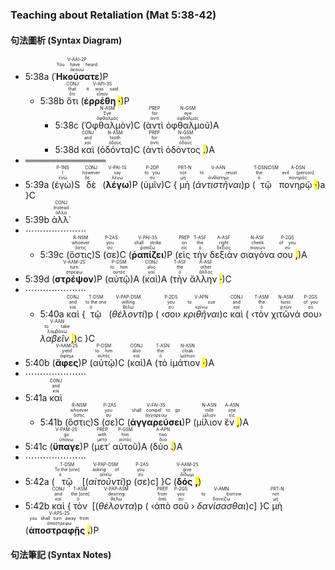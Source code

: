 ### Teaching about Retaliation (Mat 5:38-42)



#### 句法圖析 (Syntax Diagram)

- 5:38a (<RUBY><ruby><ruby><strong><strong>Ἠκούσατε</strong></strong><rt>ἀκούω</rt></ruby><rt>You have heard</rt></ruby><rt>V-AAI-2P</rt></RUBY>)P
	- 5:38b <RUBY><ruby><ruby>ὅτι<rt>ὅτι</rt></ruby><rt>that</rt></ruby><rt>CONJ</rt></RUBY> (<RUBY><ruby><ruby><strong>ἐρρέθη <mark class="pm">·</mark></strong><rt>εἶπον</rt></ruby><rt>it was said</rt></ruby><rt>V-API-3S</rt></RUBY>)P 
		- 5:38c (<RUBY><ruby><ruby>Ὀφθαλμὸν<rt>ὀφθαλμός</rt></ruby><rt>Eye</rt></ruby><rt>N-ASM</rt></RUBY>)C (<RUBY><ruby><ruby>ἀντὶ<rt>ἀντί</rt></ruby><rt>for</rt></ruby><rt>PREP</rt></RUBY> <RUBY><ruby><ruby>ὀφθαλμοῦ<rt>ὀφθαλμός</rt></ruby><rt>eye</rt></ruby><rt>N-GSM</rt></RUBY>)A 
		- 5:38d <RUBY><ruby><ruby>καὶ<rt>καί</rt></ruby><rt>and</rt></ruby><rt>CONJ</rt></RUBY> (<RUBY><ruby><ruby>ὀδόντα<rt>ὀδούς</rt></ruby><rt>tooth</rt></ruby><rt>N-ASM</rt></RUBY>)C (<RUBY><ruby><ruby>ἀντὶ<rt>ἀντί</rt></ruby><rt>for</rt></ruby><rt>PREP</rt></RUBY> <RUBY><ruby><ruby>ὀδόντος <mark class="pm">.</mark><rt>ὀδούς</rt></ruby><rt>tooth</rt></ruby><rt>N-GSM</rt></RUBY>)A 
- ═════════════
- 5:39a (<RUBY><ruby><ruby>ἐγὼ<rt>ἐγώ</rt></ruby><rt>I</rt></ruby><rt>P-1NS</rt></RUBY>)S <RUBY><ruby><ruby>δὲ<rt>δέ</rt></ruby><rt>however</rt></ruby><rt>CONJ</rt></RUBY> (<RUBY><ruby><ruby><strong><strong>λέγω</strong></strong><rt>λέγω</rt></ruby><rt>say</rt></ruby><rt>V-PAI-1S</rt></RUBY>)P (<RUBY><ruby><ruby>ὑμῖν<rt>σύ</rt></ruby><rt>to you</rt></ruby><rt>P-2DP</rt></RUBY>)C { <RUBY><ruby><ruby>μὴ<rt>μή</rt></ruby><rt>not</rt></ruby><rt>PRT-N</rt></RUBY> (<RUBY><ruby><ruby><em>ἀντιστῆναι</em><rt>ἀνθίστημι</rt></ruby><rt>to resist</rt></ruby><rt>V-AAN</rt></RUBY>)p (<RUBY><ruby><ruby>τῷ<rt>ὁ</rt></ruby><rt>the</rt></ruby><rt>T-DSN⁞DSM</rt></RUBY> <RUBY><ruby><ruby>πονηρῷ <mark class="pm">·</mark><rt>πονηρός</rt></ruby><rt>evil [person]</rt></ruby><rt>A-DSN</rt></RUBY>)a }C
- 5:39b <RUBY><ruby><ruby>ἀλλ᾽<rt>ἀλλά</rt></ruby><rt>Instead</rt></ruby><rt>CONJ</rt></RUBY> 
- ⋯⋯⋯⋯⋯⋯⋯
	- 5:39c (<RUBY><ruby><ruby>ὅστις<rt>ὅστις</rt></ruby><rt>whoever</rt></ruby><rt>R-NSM</rt></RUBY>)S (<RUBY><ruby><ruby>σε<rt>σύ</rt></ruby><rt>you</rt></ruby><rt>P-2AS</rt></RUBY>)C (<RUBY><ruby><ruby><strong><strong>ῥαπίζει</strong></strong><rt>ῥαπίζω</rt></ruby><rt>shall strike</rt></ruby><rt>V-PAI-3S</rt></RUBY>)P (<RUBY><ruby><ruby>εἰς<rt>εἰς</rt></ruby><rt>on</rt></ruby><rt>PREP</rt></RUBY> <RUBY><ruby><ruby>τὴν<rt>ὁ</rt></ruby><rt>the</rt></ruby><rt>T-ASF</rt></RUBY> <RUBY><ruby><ruby>δεξιὰν<rt>δεξιός</rt></ruby><rt>right</rt></ruby><rt>A-ASF</rt></RUBY> <RUBY><ruby><ruby>σιαγόνα<rt>σιαγών</rt></ruby><rt>cheek</rt></ruby><rt>N-ASF</rt></RUBY> <RUBY><ruby><ruby>σου <mark class="pm">,</mark><rt>σύ</rt></ruby><rt>of you</rt></ruby><rt>P-2GS</rt></RUBY>)A 
- 5:39d (<RUBY><ruby><ruby><strong><strong>στρέψον</strong></strong><rt>στρέφω</rt></ruby><rt>turn</rt></ruby><rt>V-AAM-2S</rt></RUBY>)P (<RUBY><ruby><ruby>αὐτῷ<rt>αὐτός</rt></ruby><rt>to him</rt></ruby><rt>P-DSM</rt></RUBY>)A  (<RUBY><ruby><ruby>καὶ<rt>καί</rt></ruby><rt>also</rt></ruby><rt>CONJ</rt></RUBY>)A (<RUBY><ruby><ruby>τὴν<rt>ὁ</rt></ruby><rt>the</rt></ruby><rt>T-ASF</rt></RUBY> <RUBY><ruby><ruby>ἄλλην <mark class="pm">·</mark><rt>ἄλλος</rt></ruby><rt>other</rt></ruby><rt>A-ASF</rt></RUBY>)C 
- ⋯⋯⋯⋯⋯⋯⋯
	- 5:40a <RUBY><ruby><ruby>καὶ<rt>καί</rt></ruby><rt>and</rt></ruby><rt>CONJ</rt></RUBY> {<RUBY><ruby><ruby>τῷ<rt>ὁ</rt></ruby><rt>to the one</rt></ruby><rt>T-DSM</rt></RUBY> (<RUBY><ruby><ruby><em><em>θέλοντί</em></em><rt>θέλω</rt></ruby><rt>willing</rt></ruby><rt>V-PAP-DSM</rt></RUBY>)p ( ‹<RUBY><ruby><ruby>σοι<rt>σύ</rt></ruby><rt>you</rt></ruby><rt>P-2DS</rt></RUBY>› <RUBY><ruby><ruby><em>κριθῆναι</em><rt>κρίνω</rt></ruby><rt>to sue</rt></ruby><rt>V-APN</rt></RUBY>)c <RUBY><ruby><ruby>καὶ<rt>καί</rt></ruby><rt>and</rt></ruby><rt>CONJ</rt></RUBY> ( ‹<RUBY><ruby><ruby>τὸν<rt>ὁ</rt></ruby><rt>the</rt></ruby><rt>T-ASM</rt></RUBY> <RUBY><ruby><ruby>χιτῶνά<rt>χιτών</rt></ruby><rt>tunic</rt></ruby><rt>N-ASM</rt></RUBY> <RUBY><ruby><ruby>σου<rt>σύ</rt></ruby><rt>of you</rt></ruby><rt>P-2GS</rt></RUBY>› <RUBY><ruby><ruby><em>λαβεῖν <mark class="pm">,</mark></em><rt>λαμβάνω</rt></ruby><rt>to take</rt></ruby><rt>V-AAN</rt></RUBY>)c }C
- 5:40b (<RUBY><ruby><ruby><strong><strong>ἄφες</strong></strong><rt>ἀφίημι</rt></ruby><rt>yield</rt></ruby><rt>V-AAM-2S</rt></RUBY>)P (<RUBY><ruby><ruby>αὐτῷ<rt>αὐτός</rt></ruby><rt>to him</rt></ruby><rt>P-DSM</rt></RUBY>)C (<RUBY><ruby><ruby>καὶ<rt>καί</rt></ruby><rt>also</rt></ruby><rt>CONJ</rt></RUBY>)A (<RUBY><ruby><ruby>τὸ<rt>ὁ</rt></ruby><rt>the</rt></ruby><rt>T-ASN</rt></RUBY> <RUBY><ruby><ruby>ἱμάτιον <mark class="pm">·</mark><rt>ἱμάτιον</rt></ruby><rt>cloak</rt></ruby><rt>N-ASN</rt></RUBY>)A 
- ⋯⋯⋯⋯⋯⋯⋯
- 5:41a <RUBY><ruby><ruby>καὶ<rt>καί</rt></ruby><rt>and</rt></ruby><rt>CONJ</rt></RUBY> 
	- 5:41b (<RUBY><ruby><ruby>ὅστις<rt>ὅστις</rt></ruby><rt>whoever</rt></ruby><rt>R-NSM</rt></RUBY>)S (<RUBY><ruby><ruby>σε<rt>σύ</rt></ruby><rt>you</rt></ruby><rt>P-2AS</rt></RUBY>)C (<RUBY><ruby><ruby><strong><strong>ἀγγαρεύσει</strong></strong><rt>ἀγγαρεύω</rt></ruby><rt>shall compel to go</rt></ruby><rt>V-FAI-3S</rt></RUBY>)P (<RUBY><ruby><ruby>μίλιον<rt>μίλιον</rt></ruby><rt>mile</rt></ruby><rt>N-ASN</rt></RUBY> <RUBY><ruby><ruby>ἕν <mark class="pm">,</mark><rt>εἷς</rt></ruby><rt>one</rt></ruby><rt>A-ASN</rt></RUBY>)A 
- 5:41c (<RUBY><ruby><ruby><strong><strong>ὕπαγε</strong></strong><rt>ὑπάγω</rt></ruby><rt>go</rt></ruby><rt>V-PAM-2S</rt></RUBY>)P (<RUBY><ruby><ruby>μετ᾽<rt>μετά</rt></ruby><rt>with</rt></ruby><rt>PREP</rt></RUBY> <RUBY><ruby><ruby>αὐτοῦ<rt>αὐτός</rt></ruby><rt>him</rt></ruby><rt>P-GSM</rt></RUBY>)A (<RUBY><ruby><ruby>δύο <mark class="pm">.</mark><rt>δύο</rt></ruby><rt>two</rt></ruby><rt>A-APN</rt></RUBY>)A 
- ⋯⋯⋯⋯⋯⋯⋯
- 5:42a (<RUBY><ruby><ruby>τῷ<rt>ὁ</rt></ruby><rt>To the [one]</rt></ruby><rt>T-DSM</rt></RUBY> [(<RUBY><ruby><ruby><em><em>αἰτοῦντί</em></em><rt>αἰτέω</rt></ruby><rt>asking of</rt></ruby><rt>V-PAP-DSM</rt></RUBY>)p (<RUBY><ruby><ruby>σε<rt>σύ</rt></ruby><rt>you</rt></ruby><rt>P-2AS</rt></RUBY>)c] }C (<RUBY><ruby><ruby><strong>δός <mark class="pm">,</mark></strong><rt>δίδωμι</rt></ruby><rt>give</rt></ruby><rt>V-AAM-2S</rt></RUBY>)
- 5:42b <RUBY><ruby><ruby>καὶ<rt>καί</rt></ruby><rt>and</rt></ruby><rt>CONJ</rt></RUBY> {<RUBY><ruby><ruby>τὸν<rt>ὁ</rt></ruby><rt>the [one]</rt></ruby><rt>T-ASM</rt></RUBY> [(<RUBY><ruby><ruby><em><em>θέλοντα</em></em><rt>θέλω</rt></ruby><rt>desiring</rt></ruby><rt>V-PAP-ASM</rt></RUBY>)p ( ‹<RUBY><ruby><ruby>ἀπὸ<rt>ἀπό</rt></ruby><rt>from</rt></ruby><rt>PREP</rt></RUBY> <RUBY><ruby><ruby>σοῦ<rt>σύ</rt></ruby><rt>you</rt></ruby><rt>P-2GS</rt></RUBY> › <RUBY><ruby><ruby><em>δανίσασθαι</em><rt>δανείζω</rt></ruby><rt>to borrow</rt></ruby><rt>V-AMN</rt></RUBY>)c] }C <RUBY><ruby><ruby>μὴ<rt>μή</rt></ruby><rt>not</rt></ruby><rt>PRT-N</rt></RUBY> (<RUBY><ruby><ruby><strong>ἀποστραφῇς <mark class="pm">.</mark></strong><rt>ἀποστρέφω</rt></ruby><rt>you shall turn away from</rt></ruby><rt>V-APS-2S</rt></RUBY>)P

#### 句法筆記 (Syntax Notes)